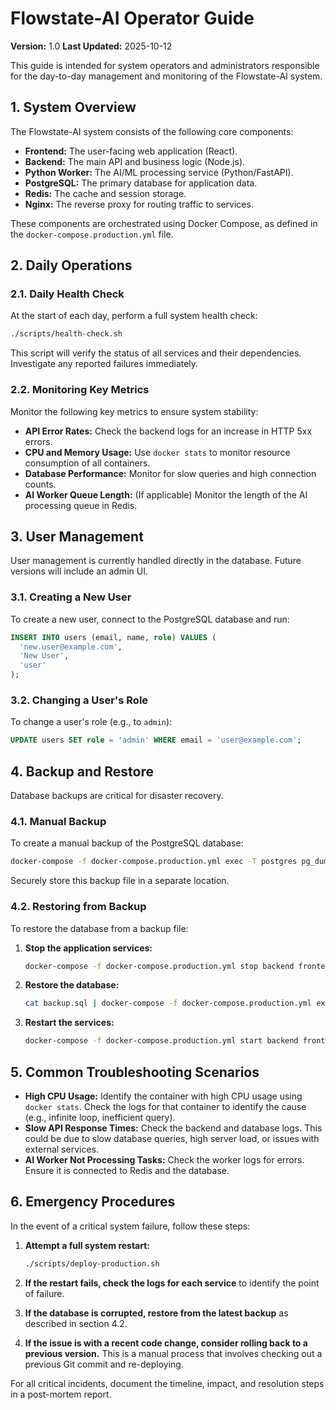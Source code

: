 # Flowstate-AI Operator Guide

**Version:** 1.0
**Last Updated:** 2025-10-12

This guide is intended for system operators and administrators responsible for the day-to-day management and monitoring of the Flowstate-AI system.

## 1. System Overview

The Flowstate-AI system consists of the following core components:

- **Frontend:** The user-facing web application (React).
- **Backend:** The main API and business logic (Node.js).
- **Python Worker:** The AI/ML processing service (Python/FastAPI).
- **PostgreSQL:** The primary database for application data.
- **Redis:** The cache and session storage.
- **Nginx:** The reverse proxy for routing traffic to services.

These components are orchestrated using Docker Compose, as defined in the `docker-compose.production.yml` file.

## 2. Daily Operations

### 2.1. Daily Health Check

At the start of each day, perform a full system health check:

```bash
./scripts/health-check.sh
```

This script will verify the status of all services and their dependencies. Investigate any reported failures immediately.

### 2.2. Monitoring Key Metrics

Monitor the following key metrics to ensure system stability:

- **API Error Rates:** Check the backend logs for an increase in HTTP 5xx errors.
- **CPU and Memory Usage:** Use `docker stats` to monitor resource consumption of all containers.
- **Database Performance:** Monitor for slow queries and high connection counts.
- **AI Worker Queue Length:** (If applicable) Monitor the length of the AI processing queue in Redis.

## 3. User Management

User management is currently handled directly in the database. Future versions will include an admin UI.

### 3.1. Creating a New User

To create a new user, connect to the PostgreSQL database and run:

```sql
INSERT INTO users (email, name, role) VALUES (
  'new.user@example.com',
  'New User',
  'user'
);
```

### 3.2. Changing a User's Role

To change a user's role (e.g., to `admin`):

```sql
UPDATE users SET role = 'admin' WHERE email = 'user@example.com';
```

## 4. Backup and Restore

Database backups are critical for disaster recovery.

### 4.1. Manual Backup

To create a manual backup of the PostgreSQL database:

```bash
docker-compose -f docker-compose.production.yml exec -T postgres pg_dump -U flowstate -d flowstate_ai > backup_$(date +%Y%m%d_%H%M%S).sql
```

Securely store this backup file in a separate location.

### 4.2. Restoring from Backup

To restore the database from a backup file:

1.  **Stop the application services:**

    ```bash
    docker-compose -f docker-compose.production.yml stop backend frontend python-worker
    ```

2.  **Restore the database:**

    ```bash
    cat backup.sql | docker-compose -f docker-compose.production.yml exec -T postgres psql -U flowstate -d flowstate_ai
    ```

3.  **Restart the services:**

    ```bash
    docker-compose -f docker-compose.production.yml start backend frontend python-worker
    ```

## 5. Common Troubleshooting Scenarios

-   **High CPU Usage:** Identify the container with high CPU usage using `docker stats`. Check the logs for that container to identify the cause (e.g., infinite loop, inefficient query).
-   **Slow API Response Times:** Check the backend and database logs. This could be due to slow database queries, high server load, or issues with external services.
-   **AI Worker Not Processing Tasks:** Check the worker logs for errors. Ensure it is connected to Redis and the database.

## 6. Emergency Procedures

In the event of a critical system failure, follow these steps:

1.  **Attempt a full system restart:**

    ```bash
    ./scripts/deploy-production.sh
    ```

2.  **If the restart fails, check the logs for each service** to identify the point of failure.
3.  **If the database is corrupted, restore from the latest backup** as described in section 4.2.
4.  **If the issue is with a recent code change, consider rolling back to a previous version.** This is a manual process that involves checking out a previous Git commit and re-deploying.

For all critical incidents, document the timeline, impact, and resolution steps in a post-mortem report.

